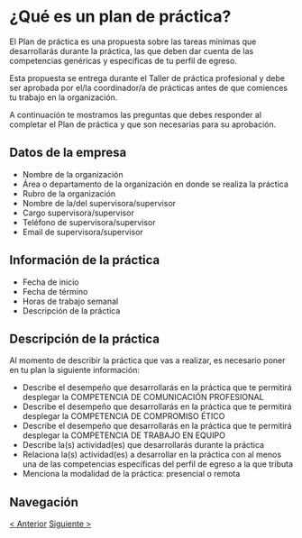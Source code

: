 # ¿Qué es un plan de práctica?

El Plan de práctica es una propuesta sobre las tareas mínimas que desarrollarás durante la práctica, las que deben dar cuenta de las competencias genéricas y específicas de tu perfil de egreso.

Esta propuesta se entrega durante el Taller de práctica profesional y debe ser aprobada por el/la coordinador/a de prácticas antes de que comiences tu trabajo en la organización.

A continuación te mostramos las preguntas que debes responder al completar el Plan de práctica y que son necesarias para su aprobación.

## Datos de la empresa

- Nombre de la organización
- Área o departamento de la organización en donde se realiza la práctica
- Rubro de la organización
- Nombre de la/del supervisora/supervisor
- Cargo supervisora/supervisor
- Teléfono de supervisora/supervisor
- Email de supervisora/supervisor

## Información de la práctica

- Fecha de inicio
- Fecha de término
- Horas de trabajo semanal
- Descripción de la práctica

## Descripción de la práctica

Al momento de describir la práctica que vas a realizar, es necesario poner en tu plan la siguiente información:

- Describe el desempeño que desarrollarás en la práctica que te permitirá desplegar la COMPETENCIA DE COMUNICACIÓN PROFESIONAL
- Describe el desempeño que desarrollarás en la práctica que te permitirá desplegar la COMPETENCIA DE COMPROMISO ÉTICO
- Describe el desempeño que desarrollarás en la práctica que te permitirá desplegar la COMPETENCIA DE TRABAJO EN EQUIPO
- Describe la(s) actividad(es) que desarrollarás durante la práctica
- Relaciona la(s) actividad(es) a desarrollar en la práctica con al menos una de las competencias específicas del perfil de egreso a la que tributa
- Menciona la modalidad de la práctica: presencial o remota

## Navegación

[< Anterior](../Modulo%200/1%20-%20Gu%C3%ADa%20de%20Pr%C3%A1ctica%20Profesional/04%20-%20B%C3%BAsqueda%20de%20Pr%C3%A1cticas.md)
[Siguiente >](./01%20-%20C%C3%B3mo%20entregar%20y%20aprobar%20el%20Plan%20de%20Pr%C3%A1ctica.md)

